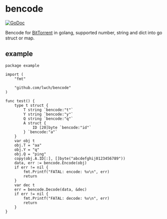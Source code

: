 # bencode

[![GoDoc](https://godoc.org/github.com/lwch/bencode?status.svg)](https://godoc.org/github.com/lwch/bencode)

Bencode for [BitTorrent](https://en.wikipedia.org/wiki/Bencode) in golang, supported number, string and dict into go struct or map.

## example

    package example

    import (
        "fmt"

        "github.com/lwch/bencode"
    )

    func test() {
        type t struct {
            T string `bencode:"t"`
            Y string `bencode:"y"`
            Q string `bencode:"q"`
            A struct {
                ID [20]byte `bencode:"id"`
            } `bencode:"a"`
        }
        var obj t
        obj.T = "aa"
        obj.Y = "q"
        obj.Q = "ping"
        copy(obj.A.ID[:], []byte("abcdefghij0123456789"))
        data, err := bencode.Encode(obj)
        if err != nil {
            fmt.Printf("FATAL: encode: %v\n", err)
            return
        }
        var dec t
        err = bencode.Decode(data, &dec)
        if err != nil {
            fmt.Printf("FATAL: decode: %v\n", err)
            return
        }
    }